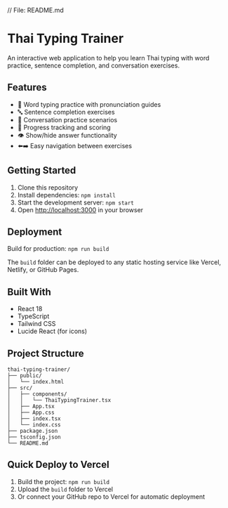 // File: README.md
# Thai Typing Trainer

An interactive web application to help you learn Thai typing with word practice, sentence completion, and conversation exercises.

## Features

- 📝 Word typing practice with pronunciation guides
- 🔤 Sentence completion exercises
- 💬 Conversation practice scenarios
- 🎯 Progress tracking and scoring
- 👁️ Show/hide answer functionality
- ⬅️➡️ Easy navigation between exercises

## Getting Started

1. Clone this repository
2. Install dependencies: `npm install`
3. Start the development server: `npm start`
4. Open [http://localhost:3000](http://localhost:3000) in your browser

## Deployment

Build for production: `npm run build`

The `build` folder can be deployed to any static hosting service like Vercel, Netlify, or GitHub Pages.

## Built With

- React 18
- TypeScript
- Tailwind CSS
- Lucide React (for icons)

## Project Structure

```
thai-typing-trainer/
├── public/
│   └── index.html
├── src/
│   ├── components/
│   │   └── ThaiTypingTrainer.tsx
│   ├── App.tsx
│   ├── App.css
│   ├── index.tsx
│   └── index.css
├── package.json
├── tsconfig.json
└── README.md
```

## Quick Deploy to Vercel

1. Build the project: `npm run build`
2. Upload the `build` folder to Vercel
3. Or connect your GitHub repo to Vercel for automatic deployment
